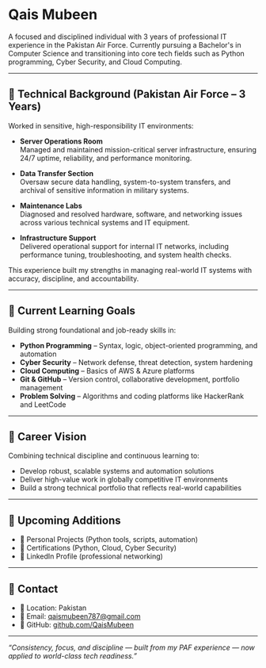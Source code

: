 # Qais Mubeen

A focused and disciplined individual with 3 years of professional IT experience in the Pakistan Air Force. Currently pursuing a Bachelor's in Computer Science and transitioning into core tech fields such as Python programming, Cyber Security, and Cloud Computing.

---

## 🔹 Technical Background (Pakistan Air Force – 3 Years)

Worked in sensitive, high-responsibility IT environments:

- **Server Operations Room**  
  Managed and maintained mission-critical server infrastructure, ensuring 24/7 uptime, reliability, and performance monitoring.

- **Data Transfer Section**  
  Oversaw secure data handling, system-to-system transfers, and archival of sensitive information in military systems.

- **Maintenance Labs**  
  Diagnosed and resolved hardware, software, and networking issues across various technical systems and IT equipment.

- **Infrastructure Support**  
  Delivered operational support for internal IT networks, including performance tuning, troubleshooting, and system health checks.

This experience built my strengths in managing real-world IT systems with accuracy, discipline, and accountability.

---

## 🔹 Current Learning Goals

Building strong foundational and job-ready skills in:

- **Python Programming** – Syntax, logic, object-oriented programming, and automation  
- **Cyber Security** – Network defense, threat detection, system hardening  
- **Cloud Computing** – Basics of AWS & Azure platforms  
- **Git & GitHub** – Version control, collaborative development, portfolio management  
- **Problem Solving** – Algorithms and coding platforms like HackerRank and LeetCode

---

## 🔹 Career Vision

Combining technical discipline and continuous learning to:

- Develop robust, scalable systems and automation solutions  
- Deliver high-value work in globally competitive IT environments  
- Build a strong technical portfolio that reflects real-world capabilities

---

## 🔹 Upcoming Additions

- 📁 Personal Projects (Python tools, scripts, automation)  
- 📜 Certifications (Python, Cloud, Cyber Security)  
- 🔗 LinkedIn Profile (professional networking)

---

## 🔹 Contact

- 📍 Location: Pakistan  
- 📧 Email: qaismubeen787@gmail.com  
- 🔗 GitHub: [github.com/QaisMubeen](https://github.com/QaisMubeen)

---

_“Consistency, focus, and discipline — built from my PAF experience — now applied to world-class tech readiness.”_
